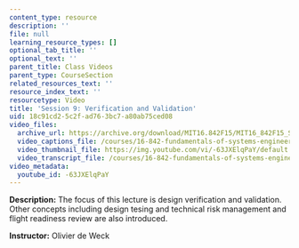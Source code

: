```yaml
---
content_type: resource
description: ''
file: null
learning_resource_types: []
optional_tab_title: ''
optional_text: ''
parent_title: Class Videos
parent_type: CourseSection
related_resources_text: ''
resource_index_text: ''
resourcetype: Video
title: 'Session 9: Verification and Validation'
uid: 18c91cd2-5c2f-ad76-3bc7-a80ab75ced08
video_files:
  archive_url: https://archive.org/download/MIT16.842F15/MIT16_842F15_S09_SPOC_300k.mp4
  video_captions_file: /courses/16-842-fundamentals-of-systems-engineering-fall-2015/a839664b847a54109a74a52fd50f382c_-63JXElqPaY.vtt
  video_thumbnail_file: https://img.youtube.com/vi/-63JXElqPaY/default.jpg
  video_transcript_file: /courses/16-842-fundamentals-of-systems-engineering-fall-2015/5bceaf7d23a9b72a800c5a976911b0ca_-63JXElqPaY.pdf
video_metadata:
  youtube_id: -63JXElqPaY
---
```


**Description:** The focus of this lecture is design verification and validation. Other concepts including design tesing and technical risk management and flight readiness review are also introduced.

**Instructor:** Olivier de Weck